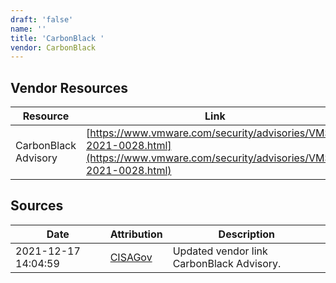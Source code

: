 ```yaml
---
draft: 'false'
name: ''
title: 'CarbonBlack '
vendor: CarbonBlack
---
```


## Vendor Resources
| Resource | Link |
| --- | --- |
| CarbonBlack Advisory | [https://www.vmware.com/security/advisories/VMSA-2021-0028.html](https://www.vmware.com/security/advisories/VMSA-2021-0028.html) |



## Sources
| Date | Attribution | Description |
| --- | --- | --- |
| 2021-12-17 14:04:59 | [CISAGov](https://raw.githubusercontent.com/cisagov/log4j-affected-db/develop/README.md) | Updated vendor link CarbonBlack Advisory.  |
